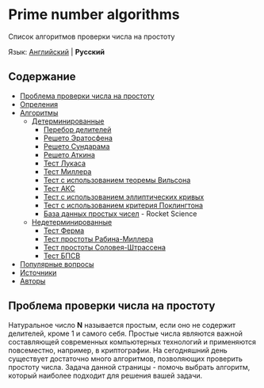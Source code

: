 # Prime number algorithms
Список алгоритмов проверки числа на простоту

Язык: [Английский]() | __Русский__

## Содержание
- [Проблема проверки числа на простоту]()
- [Опреления]()
- [Алгоритмы]()
    - [Детерминированные]()
        - [Перебор делителей]()
        - [Решето Эратосфена]()
        - [Решето Сундарама]()
        - [Решето Аткина]()
        - [Тест Лукаса]()
        - [Тест Миллера]()
        - [Тест с использованием теоремы Вильсона]()
        - [Тест АКС]()
        - [Тест с использованием эллиптических кривых]()
        - [Тест с использованием критерия Поклингтона]()
        - [База данных простых чисел]() - Rocket Science
    - [Недетерминированные]()
        - [Тест Ферма]()
        - [Тест простоты Рабина-Миллера]()
        - [Тест простоты Соловея-Штрассена]()
        - [Тест БПСВ]()
- [Популярные вопросы]()
- [Источники]()
- [Авторы]()

## Проблема проверки числа на простоту

Натуральное число __N__ называется простым, если оно не содержит делителей, кроме 1 и самого себя. Простые числа являются важной составляющей современных компьютерных технологий и применяются повсеместно, например, в криптографии. На сегодняшний день существует достаточно много алгоритмов, позволяющих проверить простоту числа. Задача данной страницы - помочь выбрать алгоритм, который наиболее подходит для решения вашей задачи.
